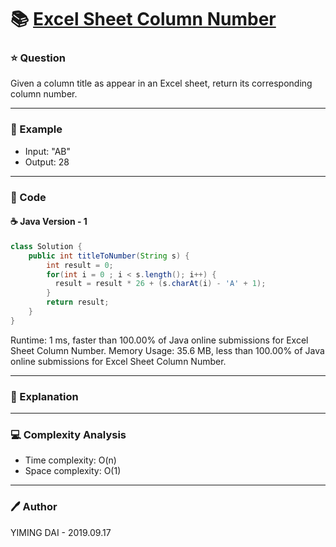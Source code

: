 # :books: [Excel Sheet Column Number](https://leetcode.com/problems/excel-sheet-column-number/)

### :star: Question

Given a column title as appear in an Excel sheet, return its corresponding column number.

--- 

### :car: Example

- Input: "AB"
- Output: 28

---

### :hammer: Code

#### :coffee: Java Version - 1

```java
class Solution {
    public int titleToNumber(String s) {
        int result = 0;
        for(int i = 0 ; i < s.length(); i++) {
          result = result * 26 + (s.charAt(i) - 'A' + 1);
        }
        return result;
    }
}
```

Runtime: 1 ms, faster than 100.00% of Java online submissions for Excel Sheet Column Number.
Memory Usage: 35.6 MB, less than 100.00% of Java online submissions for Excel Sheet Column Number.

---

### :pencil: Explanation



---

### :computer: Complexity Analysis

- Time complexity: O(n)
- Space complexity: O(1)

---

### :pen: Author

YIMING DAI - 2019.09.17
